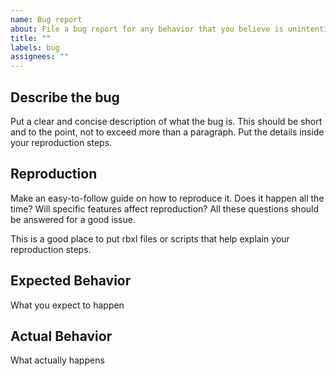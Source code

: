 ```yaml
---
name: Bug report
about: File a bug report for any behavior that you believe is unintentional or problematic
title: ""
labels: bug
assignees: ""
---
```


## Describe the bug

Put a clear and concise description of what the bug is. This should be short and to the point, not to exceed more than a paragraph. Put the details inside your reproduction steps.

## Reproduction

Make an easy-to-follow guide on how to reproduce it. Does it happen all the time? Will specific features affect reproduction? All these questions should be answered for a good issue.

This is a good place to put rbxl files or scripts that help explain your reproduction steps.

## Expected Behavior

What you expect to happen

## Actual Behavior

What actually happens
